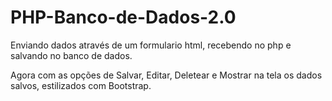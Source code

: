 # PHP-Banco-de-Dados-2.0

<p>Enviando dados através de um formulario html, recebendo no php e salvando no banco de dados.</p>
<p>Agora com as opções de Salvar, Editar, Deletear e Mostrar na tela os dados salvos, estilizados com Bootstrap.</p>
